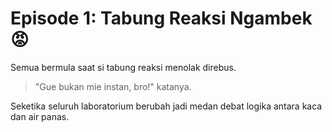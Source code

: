 # Episode 1: Tabung Reaksi Ngambek 😡

Semua bermula saat si tabung reaksi menolak direbus.

> "Gue bukan mie instan, bro!" katanya.

Seketika seluruh laboratorium berubah jadi medan debat logika antara kaca dan air panas.
